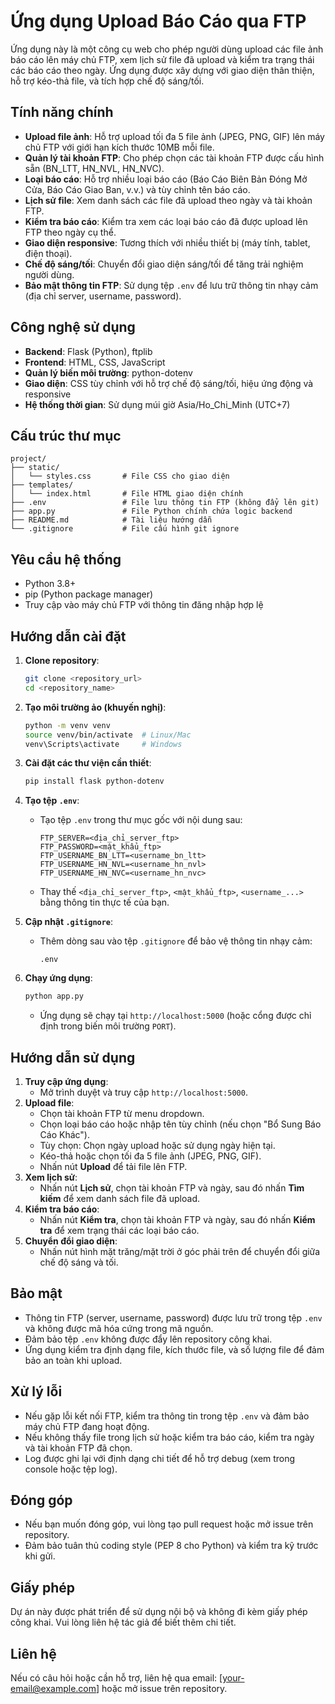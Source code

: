 # Ứng dụng Upload Báo Cáo qua FTP

Ứng dụng này là một công cụ web cho phép người dùng upload các file ảnh báo cáo lên máy chủ FTP, xem lịch sử file đã upload và kiểm tra trạng thái các báo cáo theo ngày. Ứng dụng được xây dựng với giao diện thân thiện, hỗ trợ kéo-thả file, và tích hợp chế độ sáng/tối.

## Tính năng chính
- **Upload file ảnh**: Hỗ trợ upload tối đa 5 file ảnh (JPEG, PNG, GIF) lên máy chủ FTP với giới hạn kích thước 10MB mỗi file.
- **Quản lý tài khoản FTP**: Cho phép chọn các tài khoản FTP được cấu hình sẵn (BN_LTT, HN_NVL, HN_NVC).
- **Loại báo cáo**: Hỗ trợ nhiều loại báo cáo (Báo Cáo Biên Bản Đóng Mở Cửa, Báo Cáo Giao Ban, v.v.) và tùy chỉnh tên báo cáo.
- **Lịch sử file**: Xem danh sách các file đã upload theo ngày và tài khoản FTP.
- **Kiểm tra báo cáo**: Kiểm tra xem các loại báo cáo đã được upload lên FTP theo ngày cụ thể.
- **Giao diện responsive**: Tương thích với nhiều thiết bị (máy tính, tablet, điện thoại).
- **Chế độ sáng/tối**: Chuyển đổi giao diện sáng/tối để tăng trải nghiệm người dùng.
- **Bảo mật thông tin FTP**: Sử dụng tệp `.env` để lưu trữ thông tin nhạy cảm (địa chỉ server, username, password).

## Công nghệ sử dụng
- **Backend**: Flask (Python), ftplib
- **Frontend**: HTML, CSS, JavaScript
- **Quản lý biến môi trường**: python-dotenv
- **Giao diện**: CSS tùy chỉnh với hỗ trợ chế độ sáng/tối, hiệu ứng động và responsive
- **Hệ thống thời gian**: Sử dụng múi giờ Asia/Ho_Chi_Minh (UTC+7)

## Cấu trúc thư mục
```
project/
├── static/
│   └── styles.css       # File CSS cho giao diện
├── templates/
│   └── index.html       # File HTML giao diện chính
├── .env                 # File lưu thông tin FTP (không đẩy lên git)
├── app.py               # File Python chính chứa logic backend
├── README.md            # Tài liệu hướng dẫn
└── .gitignore           # File cấu hình git ignore
```

## Yêu cầu hệ thống
- Python 3.8+
- pip (Python package manager)
- Truy cập vào máy chủ FTP với thông tin đăng nhập hợp lệ

## Hướng dẫn cài đặt
1. **Clone repository**:
   ```bash
   git clone <repository_url>
   cd <repository_name>
   ```

2. **Tạo môi trường ảo (khuyến nghị)**:
   ```bash
   python -m venv venv
   source venv/bin/activate  # Linux/Mac
   venv\Scripts\activate     # Windows
   ```

3. **Cài đặt các thư viện cần thiết**:
   ```bash
   pip install flask python-dotenv
   ```

4. **Tạo tệp `.env`**:
   - Tạo tệp `.env` trong thư mục gốc với nội dung sau:
     ```
     FTP_SERVER=<địa_chỉ_server_ftp>
     FTP_PASSWORD=<mật_khẩu_ftp>
     FTP_USERNAME_BN_LTT=<username_bn_ltt>
     FTP_USERNAME_HN_NVL=<username_hn_nvl>
     FTP_USERNAME_HN_NVC=<username_hn_nvc>
     ```
   - Thay thế `<địa_chỉ_server_ftp>`, `<mật_khẩu_ftp>`, `<username_...>` bằng thông tin thực tế của bạn.
5. **Cập nhật `.gitignore`**:
   - Thêm dòng sau vào tệp `.gitignore` để bảo vệ thông tin nhạy cảm:
     ```
     .env
     ```

6. **Chạy ứng dụng**:
   ```bash
   python app.py
   ```
   - Ứng dụng sẽ chạy tại `http://localhost:5000` (hoặc cổng được chỉ định trong biến môi trường `PORT`).

## Hướng dẫn sử dụng
1. **Truy cập ứng dụng**:
   - Mở trình duyệt và truy cập `http://localhost:5000`.
2. **Upload file**:
   - Chọn tài khoản FTP từ menu dropdown.
   - Chọn loại báo cáo hoặc nhập tên tùy chỉnh (nếu chọn "Bổ Sung Báo Cáo Khác").
   - Tùy chọn: Chọn ngày upload hoặc sử dụng ngày hiện tại.
   - Kéo-thả hoặc chọn tối đa 5 file ảnh (JPEG, PNG, GIF).
   - Nhấn nút **Upload** để tải file lên FTP.
3. **Xem lịch sử**:
   - Nhấn nút **Lịch sử**, chọn tài khoản FTP và ngày, sau đó nhấn **Tìm kiếm** để xem danh sách file đã upload.
4. **Kiểm tra báo cáo**:
   - Nhấn nút **Kiểm tra**, chọn tài khoản FTP và ngày, sau đó nhấn **Kiểm tra** để xem trạng thái các loại báo cáo.
5. **Chuyển đổi giao diện**:
   - Nhấn nút hình mặt trăng/mặt trời ở góc phải trên để chuyển đổi giữa chế độ sáng và tối.

## Bảo mật
- Thông tin FTP (server, username, password) được lưu trữ trong tệp `.env` và không được mã hóa cứng trong mã nguồn.
- Đảm bảo tệp `.env` không được đẩy lên repository công khai.
- Ứng dụng kiểm tra định dạng file, kích thước file, và số lượng file để đảm bảo an toàn khi upload.

## Xử lý lỗi
- Nếu gặp lỗi kết nối FTP, kiểm tra thông tin trong tệp `.env` và đảm bảo máy chủ FTP đang hoạt động.
- Nếu không thấy file trong lịch sử hoặc kiểm tra báo cáo, kiểm tra ngày và tài khoản FTP đã chọn.
- Log được ghi lại với định dạng chi tiết để hỗ trợ debug (xem trong console hoặc tệp log).

## Đóng góp
- Nếu bạn muốn đóng góp, vui lòng tạo pull request hoặc mở issue trên repository.
- Đảm bảo tuân thủ coding style (PEP 8 cho Python) và kiểm tra kỹ trước khi gửi.

## Giấy phép
Dự án này được phát triển để sử dụng nội bộ và không đi kèm giấy phép công khai. Vui lòng liên hệ tác giả để biết thêm chi tiết.

## Liên hệ
Nếu có câu hỏi hoặc cần hỗ trợ, liên hệ qua email: [your-email@example.com] hoặc mở issue trên repository.
